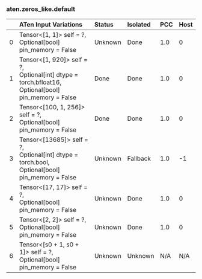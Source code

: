 ### aten.zeros_like.default
|    | ATen Input Variations                                                                                    | Status   | Isolated   | PCC   | Host   |
|---:|:---------------------------------------------------------------------------------------------------------|:---------|:-----------|:------|:-------|
|  0 | Tensor<[1, 1]> self = ?,<br>Optional[bool] pin_memory = False                                            | Unknown  | Done       | 1.0   | 0      |
|  1 | Tensor<[1, 920]> self = ?,<br>Optional[int] dtype = torch.bfloat16,<br>Optional[bool] pin_memory = False | Done     | Done       | 1.0   | 0      |
|  2 | Tensor<[100, 1, 256]> self = ?,<br>Optional[bool] pin_memory = False                                     | Done     | Done       | 1.0   | 0      |
|  3 | Tensor<[13685]> self = ?,<br>Optional[int] dtype = torch.bool,<br>Optional[bool] pin_memory = False      | Unknown  | Fallback   | 1.0   | -1     |
|  4 | Tensor<[17, 17]> self = ?,<br>Optional[bool] pin_memory = False                                          | Unknown  | Done       | 1.0   | 0      |
|  5 | Tensor<[2, 2]> self = ?,<br>Optional[bool] pin_memory = False                                            | Unknown  | Done       | 1.0   | 0      |
|  6 | Tensor<[s0 + 1, s0 + 1]> self = ?,<br>Optional[bool] pin_memory = False                                  | Unknown  | Unknown    | N/A   | N/A    |

